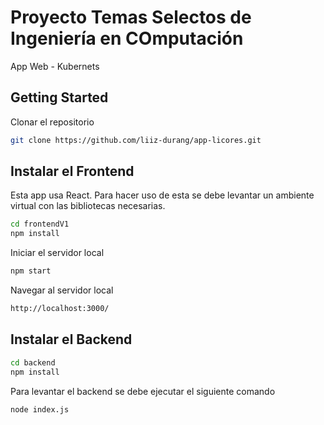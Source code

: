 # Proyecto Temas Selectos de Ingeniería en COmputación 

App Web - Kubernets

## Getting Started

Clonar el repositorio 

```bash
git clone https://github.com/liiz-durang/app-licores.git
```

## Instalar el Frontend
Esta app usa React.
Para hacer uso de esta se debe levantar un ambiente virtual con las bibliotecas necesarias.

```bash
cd frontendV1 
npm install
```

Iniciar el servidor local 

```bash
npm start
```

Navegar al servidor local 

```bash
http://localhost:3000/
```

## Instalar el Backend

```bash
cd backend
npm install
```

Para levantar el backend se debe ejecutar el siguiente comando

```bash
node index.js
```
